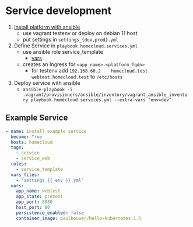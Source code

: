 # Service development

1. [Install platform with ansible](./platform_development.md)
    - use vagrant testenv or deploy on debian 11 host
    - put settings in `settings_{dev,prod}.yml`
2. Define Service in `playbook.homecloud.services.yml`
    - use ansible role service_template
        - [vars](../roles/service_template/defaults/main.yml)
    - creates an Ingress for `<app_name>.<platform_fqdn>`
        - for testenv add `192.168.60.2    homecloud.test webtest.homecloud.test` to  `/etc/hosts`
3. Deploy service with ansible
    - `ansible-playbook -i .vagrant/provisioners/ansible/inventory/vagrant_ansible_inventory playbook.homecloud.services.yml --extra-vars "env=dev"`

## Example Service
```Yaml
- name: install example service
  become: True
  hosts: homecloud
  tags:
    - service
    - service_web
  roles:
    - service_template
  vars_files:
    - 'settings_{{ env }}.yml'
  vars:
    app_name: webtest
    app_state: present
    app_port: 8080
    host_port: 80
    persistence_enabled: false
    container_image: paulbouwer/hello-kubernetes:1.5
```
